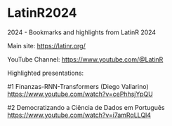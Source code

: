 # LatinR2024
2024 - Bookmarks and highlights from LatinR 2024

Main site:
https://latinr.org/

YouTube Channel:
https://www.youtube.com/@LatinR

Highlighted presentations:

#1 Finanzas-RNN-Transformers (Diego Vallarino)
https://www.youtube.com/watch?v=cePhhsjYpQU

#2 Democratizando a Ciência de Dados em Português
https://www.youtube.com/watch?v=i7amRqLLQl4



